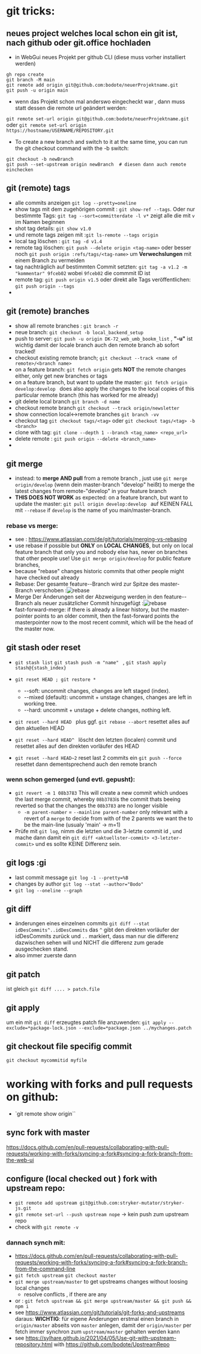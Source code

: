 # git tricks:

## neues project welches local schon ein git ist, nach github oder git.office hochladen

- in WebGui neues Projekt per github CLI (diese muss vorher installiert werden)

```
gh repo create
git branch -M main
git remote add origin git@github.com:bodote/neuerProjektname.git
git push -u origin main
```

- wenn das Projekt schon mal anderswo eingecheckt war , dann muss statt dessen die remote url geändert werden:

`git remote set-url origin git@github.com:bodote/neuerProjektname.git`
oder
`git remote set-url origin https://hostname/USERNAME/REPOSITORY.git`

- To create a new branch and switch to it at the same time, you can run the git checkout command with the -b switch:

```
git checkout -b newBranch
git push --set-upstream origin newBranch  # diesen dann auch remote einchecken
```

## git (remote) tags

- alle commits anzeigen `git log --pretty=oneline`
- show tags mit dem zugehörigen commit : `git show-ref --tags`. Oder nur bestimmte Tags: `git tag --sort=committerdate -l v*` zeigt alle die mit `v` im Namen beginnen
- shot tag details: `git show v1.0`
- und remote tags zeigen mit :`git ls-remote --tags origin`
- local tag löschen : `git tag -d v1.4`
- remote tag löschen: `git push --delete origin <tag-name>` oder besser noch `git push origin :refs/tags/<tag-name>` um **Verwechslungen** mit einem Branch zu vermeiden
- tag nachträglich auf bestimmten Commit setzten: `git tag -a v1.2 -m "kommentar" 9fceb02` wobei `9fceb02` die commmit ID ist
- remote tag: `git push origin v1.5` oder direkt alle Tags veröffentlichen: `git push origin --tags`
-

## git (remote) branches

- show all remote branches : `git branch -r`
- neue branch: `git checkout -b local_backend_setup`
- push to server: `git push -u origin DK-72_web_umb_bookm_list` , **"-u"** ist wichtig damit der locale branch auch den remote branch ab sofort tracked!
- checkout existing remote branch; `git checkout --track <name of remote>/<branch name>`
- on a feature branch: `git fetch origin` gets **NOT** the remote changes either, only get new branches or tags
- on a feature branch, but want to update the master: `git fetch origin develop:develop ` does also apply the changes to the local copies of this particular remote branch (this has worked for me already)
- git delete local branch `git branch -d name`
- checkout remote branch `git checkout --track origin/newsletter`
- show connection local<->remote branches `git branch -vv`
- checkout tag `git checkout tags/<tag>` oder `git checkout tags/<tag> -b <branch>`
- clone with tag: `git clone --depth 1 --branch <tag_name> <repo_url>`
- delete remote : `git push origin --delete <branch_name>`
- 

## git merge

- instead: to **merge AND pull** from a remote branch , just use `git merge origin/develop` (wenn dein master-branch "develop" heißt) to merge the latest changes from remote-"develop" in your feature branch
- **THIS DOES NOT WORK** as expected: on a feature branch, but want to update the master: `git pull origin develop:develop ` auf KEINEN FALL mit `--rebase` if `develop` is the name of you main/master-branch.

### rebase vs merge:

- see : https://www.atlassian.com/de/git/tutorials/merging-vs-rebasing
- use rebase if possible but **ONLY** on **LOCAL CHANGES**, but only on local feature branch that only you and nobody else has, never on branches that other people use! Use `git merge origin/develop` for public feature branches,
- because "rebase" changes historic commits that other people might have checked out already
- Rebase: Der gesamte feature--Branch wird zur Spitze des master-Branch verschoben :![rebase](./assets/rebase.svg)
- Merge Der Änderungen seit der Abzweigung werden in den feature--Branch als neuer zusätzlicher Commit hinzugefügt :![rebase](./assets/merge.svg)
- fast-forward-merge: if there is already a linear history, but the master-pointer points to an older commit, then the fast-forward points the masterpointer now to the most recent commit, which will be the head of the master now.

## git stash oder reset

- `git stash list` `git stash push -m "name" ` , `git stash apply stash@{stash_index}`
- `git reset HEAD ; git restore *`
  - --soft: uncommit changes, changes are left staged (index).
  - --mixed (default): uncommit + unstage changes, changes are left in working tree.
  - --hard: uncommit + unstage + delete changes, nothing left.
- `git reset --hard HEAD ` plus ggf. `git rebase --abort` resettet alles auf den aktuellen HEAD
- `git reset --hard HEAD^ ` löscht den letzten (localen) commit und resettet alles auf den direkten vorläufer des HEAD

- `git reset --hard HEAD~2` reset last 2 commits ein `git push --force` resettet dann dementsprechend auch den remote branch

### wenn schon gemerged (und evtl. gepusht):

- `git revert -m 1 08b3783` This will create a new commit which undoes the last merge commit, whereby `08b3783`is the commit thats beeing reverted so that the changes the `08b3783` are no longer visible 
  - `-m parent-number` =  `--mainline parent-number` only relevant with a revert of a  `merge` to decide from with of the 2 parents we want the to be the main-line (usualy  'main' -> m=1) 
- Prüfe mit `git log`, nimm die letzten und die 3-letzte commit id , und mache dann damit ein `git diff <aktuellster-commit> <3-letzter-commit>` und es sollte KEINE Differenz sein.

## git logs :gi

- last commit message `git log -1 --pretty=%B`
- changes by author `git log --stat --author="Bodo"`
- `git log --oneline --graph`

## git diff

- änderungen eines einzelnen commits `git diff --stat idDesCommits^..idDesCommits` das `^` gibt den direkten vorläufer der idDesCommits zurück und `..` markiert, dass man nur die differenz dazwischen sehen will und NICHT die differenz zum gerade ausgechecken stand.
- also immer zuerste <oldId> dann <newId>

## git patch

ist gleich `git diff .... > patch.file`

## git apply

um ein mit `git diff` erzeugtes patch file anzuwenden: `git apply --exclude=*package-lock.json --exclude=*package.json ../mychanges.patch `

## git checkout file specifig commit
`git checkout mycommitid myfile`

# working with forks and pull requests on github:
- `git remote show origin``
## sync fork with master
https://docs.github.com/en/pull-requests/collaborating-with-pull-requests/working-with-forks/syncing-a-fork#syncing-a-fork-branch-from-the-web-ui
## configure (local checked out ) fork with upstream repo:
- `git remote add upstream git@github.com:stryker-mutator/stryker-js.git`
- `git remote set-url --push upstream nope` -> kein push zum upstream repo
- check with `git remote -v`
### dannach synch mit:
- https://docs.github.com/en/pull-requests/collaborating-with-pull-requests/working-with-forks/syncing-a-fork#syncing-a-fork-branch-from-the-command-line
- `git fetch upstream` `git checkout master`
- `git merge upstream/master`  to get upstreams changes without loosing local changes
  - resolve conflicts , if there are any
- or : `git fetch upstream && git merge upstream/master && git push && npm i`
- see https://www.atlassian.com/git/tutorials/git-forks-and-upstreams daraus: **WICHTIG**: für eigene Änderungen erstmal einen branch in `origin/master` abseits von `master` anlegen, damit der `origin/master` per fetch immer synchron zum `upstream/master` gehalten werden kann
- see https://sylhare.github.io/2021/04/05/Use-git-with-upstream-repository.html with https://github.com/bodote/UpstreamRepo 
